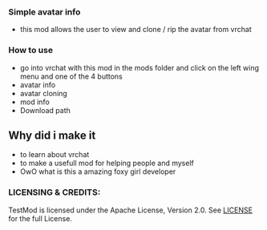 ### Simple avatar info 
- this mod allows the user to view and clone / rip the avatar from vrchat 


### How to use 
- go into vrchat with this mod in the mods folder and click on the left wing menu and one of the 4 buttons
- avatar info
- avatar cloning
- mod info
- Download path


## Why did i make it 
- to learn about vrchat 
- to make a usefull mod for helping people and myself
- OwO what is this a amazing foxy girl developer 

### LICENSING & CREDITS:

TestMod is licensed under the Apache License, Version 2.0. See [LICENSE](https://github.com/LavaGang/TestMod/blob/master/LICENSE.md) for the full License.
